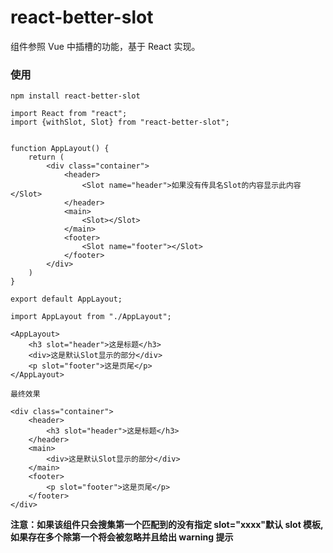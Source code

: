 # react-better-slot

组件参照 Vue 中插槽的功能，基于 React 实现。

### 使用

```
npm install react-better-slot
```

```
import React from "react";
import {withSlot, Slot} from "react-better-slot";


function AppLayout() {
    return (
        <div class="container">
            <header>
                <Slot name="header">如果没有传具名Slot的内容显示此内容</Slot>
            </header>
            <main>
                <Slot></Slot>
            </main>
            <footer>
                <Slot name="footer"></Slot>
            </footer>
        </div>
    )
}

export default AppLayout;
```

```
import AppLayout from "./AppLayout";

<AppLayout>
    <h3 slot="header">这是标题</h3>
    <div>这是默认Slot显示的部分</div>
    <p slot="footer">这是页尾</p>
</AppLayout>
```

```
最终效果

<div class="container">
    <header>
        <h3 slot="header">这是标题</h3>
    </header>
    <main>
        <div>这是默认Slot显示的部分</div>
    </main>
    <footer>
        <p slot="footer">这是页尾</p>
    </footer>
</div>
```

**注意：如果该组件只会搜集第一个匹配到的没有指定 slot="xxxx"默认 slot 模板, 如果存在多个除第一个将会被忽略并且给出 warning 提示**
